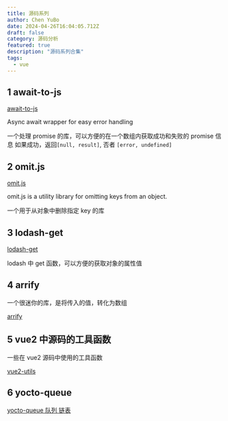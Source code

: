 ```yaml
---
title: 源码系列
author: Chen YuBo
date: 2024-04-26T16:04:05.712Z
draft: false
category: 源码分析
featured: true
description: "源码系列合集"
tags:
  - vue
---
```


## 1 await-to-js

[await-to-js](/blog/await-to-js/)

Async await wrapper for easy error handling

一个处理 promise 的库，可以方便的在一个数组内获取成功和失败的 promise 信息
如果成功，返回`[null, result]`, 否者 `[error, undefined]`

## 2 omit.js

[omit.js](/blog/omit-js/)

omit.js is a utility library for omitting keys from an object.

一个用于从对象中删除指定 key 的库

## 3 lodash-get

[lodash-get](/blog/lodash-get/)

lodash 中 get 函数，可以方便的获取对象的属性值

## 4 arrify

一个很迷你的库，是将传入的值，转化为数组

[arrify](/blog/arrify/)

## 5 vue2 中源码的工具函数

一些在 vue2 源码中使用的工具函数

[vue2-utils](/blog/vue2-utils)

## 6 yocto-queue

[yocto-queue 队列 链表](/blog/yocto-queue)
